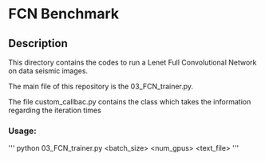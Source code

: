 # FCN Benchmark

## Description

This directory contains the codes to run a Lenet Full Convolutional Network on data seismic images.

The main file of this repository is the 03_FCN_trainer.py.

The file custom_callbac.py contains the class which takes the information regarding the iteration times

### Usage:
'''
python 03_FCN_trainer.py <batch_size> <num_gpus> <text_file>
'''
